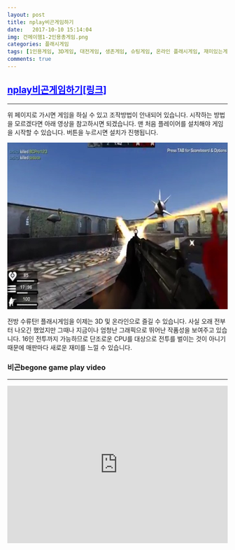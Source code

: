 ```yaml
---
layout: post
title: nplay비곤게임하기
date:   2017-10-10 15:14:04
img: 건메이헴1-2인용총게임.png
categories: 플래시게임
tags: [1인용게임, 3D게임, 대전게임, 생존게임, 슈팅게임, 온라인 플래시게임, 재미있는게임, 추천게임]
comments: true
---
```



<h2><span style="color: #0000ff;"><a style="color: #0000ff;" href="http://minecraft.leeseungju.com/begone">nplay비곤게임하기[링크]</a></span></h2>

<hr />

위 페이지로 가시면 게임을 하실 수 있고 조작방법이 안내되어 있습니다. 시작하는 방법을 모르겠다면 아래 영상을 참고하시면 되겠습니다. 맨 처음 플레이어를 설치해야 게임을 시작할 수 있습니다. 버튼을 누르시면 설치가 진행됩니다.

<img class="alignnone size-mh-magazine-lite-content wp-image-223" src="/images/begone-game.jpg" alt="" width="100%" height="381" />

전방 수류탄! 플래시게임을 이제는 3D 및 온라인으로 즐길 수 있습니다. 사실 오래 전부터 나오긴 했었지만 그때나 지금이나 엄청난 그래픽으로 뛰어난 작품성을 보여주고 있습니다. 16인 전투까지 가능하므로 단조로운 CPU를 대상으로 전투를 벌이는 것이 아니기 때문에 매판마다 새로운 재미를 느낄 수 있습니다.
<h3>비곤begone game play video</h3>

<hr />

<iframe src="https://www.youtube.com/embed/lg6p_4rJzw0?rel=0" width="100%" height="360" frameborder="0" allowfullscreen="allowfullscreen"></iframe>